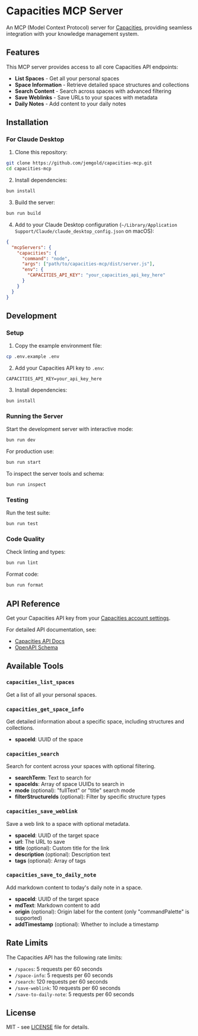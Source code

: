 # Capacities MCP Server

An MCP (Model Context Protocol) server for [Capacities](https://capacities.io), providing seamless integration with your knowledge management system.

## Features

This MCP server provides access to all core Capacities API endpoints:

- **List Spaces** - Get all your personal spaces
- **Space Information** - Retrieve detailed space structures and collections
- **Search Content** - Search across spaces with advanced filtering
- **Save Weblinks** - Save URLs to your spaces with metadata
- **Daily Notes** - Add content to your daily notes

## Installation

### For Claude Desktop

1. Clone this repository:
```bash
git clone https://github.com/jemgold/capacities-mcp.git
cd capacities-mcp
```

2. Install dependencies:
```bash
bun install
```

3. Build the server:
```bash
bun run build
```

4. Add to your Claude Desktop configuration (`~/Library/Application Support/Claude/claude_desktop_config.json` on macOS):
```json
{
  "mcpServers": {
    "capacities": {
      "command": "node",
      "args": ["path/to/capacities-mcp/dist/server.js"],
      "env": {
        "CAPACITIES_API_KEY": "your_capacities_api_key_here"
      }
    }
  }
}
```

## Development

### Setup

1. Copy the example environment file:
```bash
cp .env.example .env
```

2. Add your Capacities API key to `.env`:
```
CAPACITIES_API_KEY=your_api_key_here
```

3. Install dependencies:
```bash
bun install
```

### Running the Server

Start the development server with interactive mode:
```bash
bun run dev
```

For production use:
```bash
bun run start
```

To inspect the server tools and schema:
```bash
bun run inspect
```

### Testing

Run the test suite:
```bash
bun run test
```

### Code Quality

Check linting and types:
```bash
bun run lint
```

Format code:
```bash
bun run format
```

## API Reference

Get your Capacities API key from your [Capacities account settings](https://capacities.io/).

For detailed API documentation, see:
- [Capacities API Docs](https://api.capacities.io/docs/)
- [OpenAPI Schema](https://api.capacities.io/openapi.json)

## Available Tools

### `capacities_list_spaces`
Get a list of all your personal spaces.

### `capacities_get_space_info`
Get detailed information about a specific space, including structures and collections.
- **spaceId**: UUID of the space

### `capacities_search`
Search for content across your spaces with optional filtering.
- **searchTerm**: Text to search for
- **spaceIds**: Array of space UUIDs to search in
- **mode** (optional): "fullText" or "title" search mode
- **filterStructureIds** (optional): Filter by specific structure types

### `capacities_save_weblink`
Save a web link to a space with optional metadata.
- **spaceId**: UUID of the target space
- **url**: The URL to save
- **title** (optional): Custom title for the link
- **description** (optional): Description text
- **tags** (optional): Array of tags

### `capacities_save_to_daily_note`
Add markdown content to today's daily note in a space.
- **spaceId**: UUID of the target space
- **mdText**: Markdown content to add
- **origin** (optional): Origin label for the content (only "commandPalette" is supported)
- **addTimestamp** (optional): Whether to include a timestamp

## Rate Limits

The Capacities API has the following rate limits:
- `/spaces`: 5 requests per 60 seconds
- `/space-info`: 5 requests per 60 seconds
- `/search`: 120 requests per 60 seconds
- `/save-weblink`: 10 requests per 60 seconds
- `/save-to-daily-note`: 5 requests per 60 seconds

## License

MIT - see [LICENSE](LICENSE) file for details.
